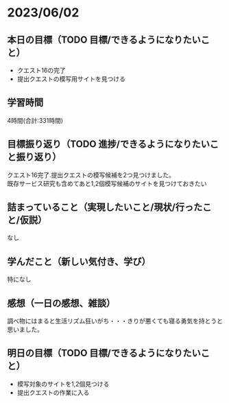 # 2023/06/02
## 本日の目標（TODO 目標/できるようになりたいこと）
- クエスト16の完了
- 提出クエストの模写用サイトを見つける
## 学習時間
4時間(合計:331時間)
## 目標振り返り（TODO 進捗/できるようになりたいこと振り返り）
クエスト16完了.提出クエストの模写候補を2つ見つけました｡  
既存サービス研究も含めてあと1,2個模写候補のサイトを見つけておきたい
## 詰まっていること（実現したいこと/現状/行ったこと/仮説）
なし
## 学んだこと（新しい気付き、学び）
特になし
## 感想（一日の感想、雑談）
調べ物にはまると生活リズム狂いがち・・・きりが悪くても寝る勇気を持とうと思いました｡
## 明日の目標（TODO 目標/できるようになりたいこと）
- 模写対象のサイトを1,2個見つける
- 提出クエストの作業に入る